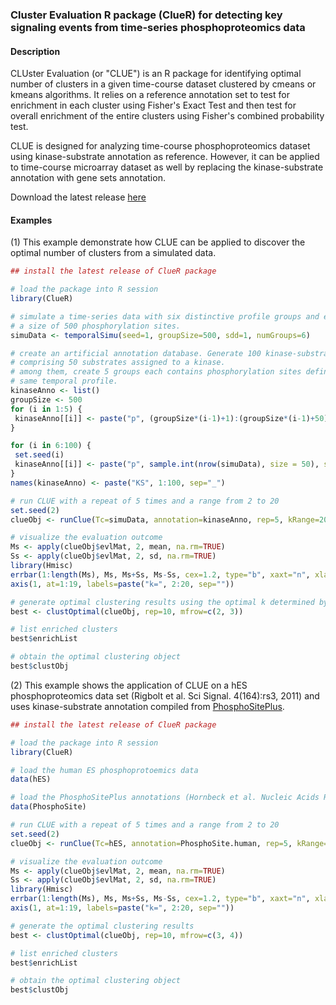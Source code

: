 ### Cluster Evaluation R package (ClueR) for detecting key signaling events from time-series phosphoproteomics data

#### Description
CLUster Evaluation (or "CLUE") is an R package for identifying optimal number of clusters in a given time-course dataset clustered by cmeans or kmeans algorithms. It relies on a reference annotation set to test for enrichment in
each cluster using Fisher's Exact Test and then test for overall enrichment of the entire clusters using Fisher's
combined probability test.

CLUE is designed for analyzing time-course phosphoproteomics dataset using kinase-substrate annotation as reference. However, it can be applied to time-course microarray dataset as well by replacing the kinase-substrate annotation with gene sets annotation.

Download the latest release [here](https://github.com/PengyiYang/ClueR/releases)

#### Examples
(1) This example demonstrate how CLUE can be applied to discover the optimal number of clusters from a simulated data.

``` r
## install the latest release of ClueR package

# load the package into R session
library(ClueR) 

# simulate a time-series data with six distinctive profile groups and each group with
# a size of 500 phosphorylation sites.
simuData <- temporalSimu(seed=1, groupSize=500, sdd=1, numGroups=6)

# create an artificial annotation database. Generate 100 kinase-substrate groups each
# comprising 50 substrates assigned to a kinase.
# among them, create 5 groups each contains phosphorylation sites defined to have the
# same temporal profile.
kinaseAnno <- list()
groupSize <- 500
for (i in 1:5) {
 kinaseAnno[[i]] <- paste("p", (groupSize*(i-1)+1):(groupSize*(i-1)+50), sep="_")
}

for (i in 6:100) {
 set.seed(i)
 kinaseAnno[[i]] <- paste("p", sample.int(nrow(simuData), size = 50), sep="_")
}
names(kinaseAnno) <- paste("KS", 1:100, sep="_")

# run CLUE with a repeat of 5 times and a range from 2 to 20
set.seed(2)
clueObj <- runClue(Tc=simuData, annotation=kinaseAnno, rep=5, kRange=20)

# visualize the evaluation outcome
Ms <- apply(clueObj$evlMat, 2, mean, na.rm=TRUE)
Ss <- apply(clueObj$evlMat, 2, sd, na.rm=TRUE)
library(Hmisc)
errbar(1:length(Ms), Ms, Ms+Ss, Ms-Ss, cex=1.2, type="b", xaxt="n", xlab="k", ylab="E score")
axis(1, at=1:19, labels=paste("k=", 2:20, sep=""))

# generate optimal clustering results using the optimal k determined by CLUE
best <- clustOptimal(clueObj, rep=10, mfrow=c(2, 3))

# list enriched clusters
best$enrichList

# obtain the optimal clustering object
best$clustObj
```

(2) This example shows the application of CLUE on a hES phosphoproteomics data set (Rigbolt et al. Sci Signal. 4(164):rs3, 2011) and uses kinase-substrate annotation compiled from [PhosphoSitePlus](http://www.phosphosite.org).

``` r
## install the latest release of ClueR package

# load the package into R session
library(ClueR) 

# load the human ES phosphoprotoemics data 
data(hES) 

# load the PhosphoSitePlus annotations (Hornbeck et al. Nucleic Acids Res. 40:D261-70, 2012)
data(PhosphoSite)

# run CLUE with a repeat of 5 times and a range from 2 to 20
set.seed(2)
clueObj <- runClue(Tc=hES, annotation=PhosphoSite.human, rep=5, kRange=20)

# visualize the evaluation outcome
Ms <- apply(clueObj$evlMat, 2, mean, na.rm=TRUE)
Ss <- apply(clueObj$evlMat, 2, sd, na.rm=TRUE)
library(Hmisc)
errbar(1:length(Ms), Ms, Ms+Ss, Ms-Ss, cex=1.2, type="b", xaxt="n", xlab="k", ylab="E score")
axis(1, at=1:19, labels=paste("k=", 2:20, sep=""))

# generate the optimal clustering results
best <- clustOptimal(clueObj, rep=10, mfrow=c(3, 4))

# list enriched clusters
best$enrichList

# obtain the optimal clustering object
best$clustObj
```
    
